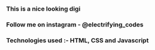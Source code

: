 ### This is a nice looking digi

### Follow me on instagram - @electrifying_codes

### Technologies used :- HTML, CSS and Javascript